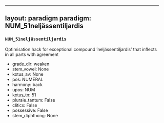 
---
layout: paradigm
paradigm: NUM_51neljässentiljardis
---
### ` NUM_51neljässentiljardis `

Optimisation hack for exceptional compound ’neljässentiljardis’ that inflects in all parts with agreement
* grade_dir: weaken
* stem_vowel: None
* kotus_av: None
* pos: NUMERAL
* harmony: back
* upos: NUM
* kotus_tn: 51
* plurale_tantum: False
* clitics: False
* possessive: False
* stem_diphthong: None
